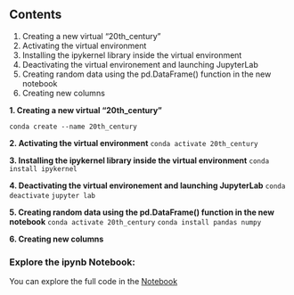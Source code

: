 ## Contents 
1. Creating a new virtual “20th_century”
2. Activating the virtual environment
3. Installing the ipykernel library inside the virtual environment
4. Deactivating the virtual environement and launching JupyterLab
5. Creating random data using the pd.DataFrame() function in the new notebook
6. Creating new columns

**1. Creating a new virtual “20th_century”**
   
   `conda create --name 20th_century`
   
**2. Activating the virtual environment**
`conda activate 20th_century`

**3. Installing the ipykernel library inside the virtual environment**
`conda install ipykernel`

**4.  Deactivating the virtual environement and launching JupyterLab**
`conda deactivate`
`jupyter lab`

**5. Creating random data using the pd.DataFrame() function in the new notebook**
`conda activate 20th_century`
`conda install pandas numpy`

**6.  Creating new columns**
### Explore the ipynb Notebook:
You can explore the full code in the [Notebook](./Task3.ipynb)
